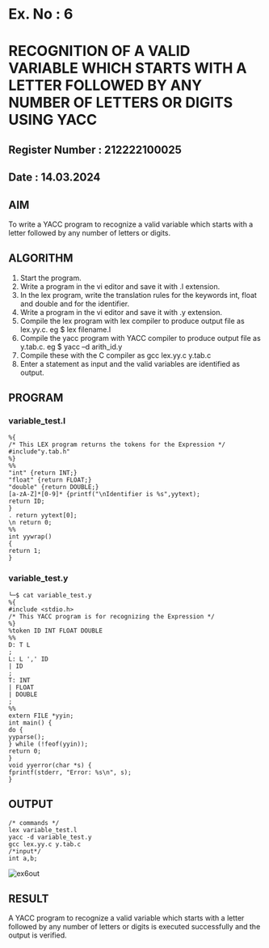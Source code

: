 # Ex. No : 6	
# RECOGNITION OF A VALID VARIABLE WHICH STARTS WITH A LETTER FOLLOWED BY ANY NUMBER OF LETTERS OR DIGITS USING YACC
## Register Number : 212222100025
## Date : 14.03.2024

## AIM   
To write a YACC program to recognize a valid variable which starts with a letter followed by any number of letters or digits.

## ALGORITHM
1.	Start the program.
2.	Write a program in the vi editor and save it with .l extension.
3.	In the lex program, write the translation rules for the keywords int, float and double and for the identifier.
4.	Write a program in the vi editor and save it with .y extension.
5.	Compile the lex program with lex compiler to produce output file as lex.yy.c. eg $ lex filename.l
6.	Compile the yacc program with YACC compiler to produce output file as y.tab.c. eg $ yacc –d arith_id.y
7.	Compile these with the C compiler as gcc lex.yy.c y.tab.c
8.	Enter a statement as input and the valid variables are identified as output.

## PROGRAM
### variable_test.l
```
%{
/* This LEX program returns the tokens for the Expression */
#include"y.tab.h"
%}
%%
"int" {return INT;}
"float" {return FLOAT;}
"double" {return DOUBLE;}
[a-zA-Z]*[0-9]* {printf("\nIdentifier is %s",yytext);
return ID;
}
. return yytext[0];
\n return 0;
%%
int yywrap()
{
return 1;
}
```
### variable_test.y
```
└─$ cat variable_test.y
%{ 
#include <stdio.h> 
/* This YACC program is for recognizing the Expression */ 
%} 
%token ID INT FLOAT DOUBLE 
%% 
D: T L 
; 
L: L ',' ID 
| ID 
; 
T: INT 
| FLOAT 
| DOUBLE 
; 
%% 
extern FILE *yyin; 
int main() { 
do { 
yyparse(); 
} while (!feof(yyin)); 
return 0; 
} 
void yyerror(char *s) { 
fprintf(stderr, "Error: %s\n", s); 
}
```

## OUTPUT 
```
/* commands */
lex variable_test.l 
yacc -d variable_test.y 
gcc lex.yy.c y.tab.c
/*input*/
int a,b;
```
![ex6out](https://github.com/Manoj162004/19CS409-Compiler-Design-Lab/assets/120365042/92d1b01c-eef0-4876-8943-e099a172039f)

## RESULT
A  YACC program to recognize a valid variable which starts with a letter followed by any number of letters or digits is executed successfully and the output is verified.


